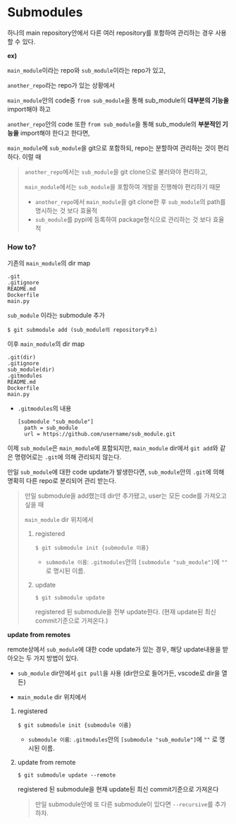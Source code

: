# Submodules

하나의 main repository안에서 다른 여러 repository를 포함하여 관리하는 경우 사용할 수 있다.

**ex)**

`main_module`이라는 repo와 `sub_module`이라는 repo가 있고,

`another_repo`라는 repo가 있는 상황에서



`main_module`안의 code중 `from sub_module`을 통해  sub_module의 **대부분의 기능을** import해야 하고

`another_repo`안의 code 또한 `from sub_module`을 통해  sub_module의 **부분적인 기능을** import해야 한다고 한다면,

`main_module`에 `sub_module`을 git으로 포함하되, repo는 분할하여 관리하는 것이 편리하다. 이럴 때

> `another_repo`에서는 `sub_module`을 git clone으로 불러와야 편리하고, 
>
> `main_module`에서는 `sub_module`을 포함하여 개발을 진행해야 편리하기 때문
>
> - `another_repo`에서 `main_module`을 git clone한 후 `sub_module`의 path를 명시하는 것 보다 효율적
> - `sub_module`를 pypi에 등록하여 package형식으로 관리하는 것 보다 효율적



### How to?

기존의 `main_module`의 dir map

```
.git
.gitignore
README.md
Dockerfile
main.py
```



`sub_module` 이라는 submodule 추가

```
$ git submodule add (sub_module의 repository주소)
```



이후  `main_module`의 dir map

```
.git(dir)
.gitignore
sub_module(dir)
.gitmodules
README.md
Dockerfile
main.py
```

- `.gitmodules`의 내용

  ```
  [submodule "sub_module"]
  	path = sub_module
  	url = https://github.com/username/sub_module.git
  ```

  

이제 `sub_module`은 `main_module`에 포함되지만, `main_module` dir에서 `git add`와 같은 명령어로는 `.git`에 의해 관리되지 않는다.

만일 `sub_module`에 대한 code update가 발생한다면, `sub_module`안의 `.git`에 의해 명확히 다른 repo로 분리되어 관리 받는다.



> 만일 submodule을 add했는데 dir만 추가됐고, user는 모든 code를 가져오고 싶을 때
>
>  `main_module` dir 위치에서
>
> 1. registered
>
>    ```
>    $ git submodule init {submodule 이름}
>    ```
>
>    - `submodule 이름`: `.gitmodules`안의 `[submodule "sub_module"]`에 `""` 로 명시된 이름.
>
> 2. update
>
>    ```
>    $ git submodule update
>    ```
>
>    registered 된 submodule을 전부 update한다. (현재 update된 최신 commit기준으로 가져온다.)







**update from remotes**

remote상에서 `sub_module`에 대한 code update가 있는 경우, 해당 update내용을 받아오는 두 가지 방법이 있다.

- `sub_module` dir안에서 `git pull`을 사용 (dir안으로 들어가든, vscode로 dir을 열든)

-  `main_module` dir 위치에서

  1. registered

     ```
     $ git submodule init {submodule 이름}
     ```

     - `submodule 이름`: `.gitmodules`안의 `[submodule "sub_module"]`에 `""` 로 명시된 이름.

  2. update from remote

     ```
     $ git submodule update --remote
     ```

     registered 된 submodule을 현재 update된 최신 commit기준으로 가져온다

     > 만일 submodule안에 또 다른 submodule이 있다면 `--recursive`를 추가하자.

  

  

